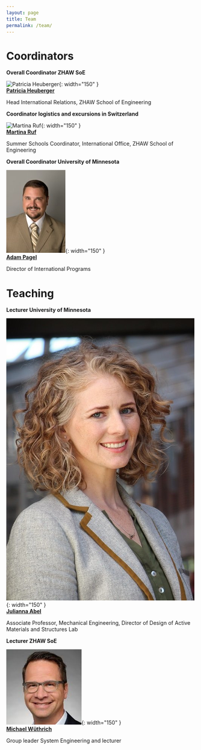 ```yaml
---
layout: page
title: Team
permalink: /team/
---
```


# Coordinators

**Overall Coordinator ZHAW SoE**

![Patricia Heuberger](/assets/images/patricia.webp){: width="150" }  
[**Patricia Heuberger**](https://www.zhaw.ch/en/about-us/person/heug/)

Head International Relations, ZHAW School of Engineering

**Coordinator logistics and excursions in Switzerland**

![Martina Ruf](/assets/images/martina.webp){: width="150" }  
[**Martina Ruf**](https://www.zhaw.ch/en/ueber-uns/person/eglm)

Summer Schools Coordinator, International Office, ZHAW School of Engineering

**Overall Coordinator University of Minnesota**

![Adam Pagel](/assets/images/ADAM_PAGEL.png){: width="150" }  
[**Adam Pagel**](https://cse.umn.edu/college/administrative-offices/collegiate-life-office)

 Director of International Programs

# Teaching

**Lecturer University of Minnesota**

![Prof. Julianna Abel](/assets/images/Abel_Julianna.jpg){: width="150" }  
[**Julianna Abel**](https://cse.umn.edu/me/julianna-abel)

Associate Professor, Mechanical Engineering, Director of Design of Active Materials and Structures Lab

**Lecturer ZHAW SoE**

![Michael Wüthrich](/assets/images/Michael.jpg){: width="150" }  
[**Michael Wüthrich**](https://www.zhaw.ch/en/about-us/person/wuem/)

Group leader System Engineering and lecturer 
